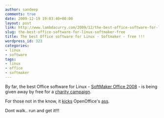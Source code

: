 ```yaml
---
author: sandeep
comments: true
date: 2009-12-19 19:03:40+00:00
layout: post
link: http://www.lambdacurry.com/2009/12/the-best-office-software-for-linux-softmaker-free/
slug: the-best-office-software-for-linux-softmaker-free
title: The best Office software for Linux - Softmaker - free !!!
wordpress_id: 323
categories:
- linux
- software
tags:
- linux
- office
- softmaker
---
```


By far, the best Office software for Linux - [SoftMaker Office 2008](http://softmaker.com/english/ofl_en.htm) - is being given away by free for a [charity campaign](http://loadandhelp.de/home-en.html).

For those not in the know, it [kicks](http://tech.slashdot.org/article.pl?sid=09/06/30/197212) OpenOffice's [ass](infoworld.com/d/applications/better-office-alternative-softmaker-office-bests-openofficeorg-445).

Dont walk.. run and get it!!!
